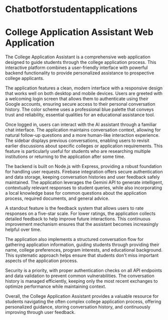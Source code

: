 # Chatbotforstudentapplications
# College Application Assistant Web Application

The College Application Assistant is a comprehensive web application designed to guide students through the college application process. This interactive platform combines a user-friendly interface with powerful backend functionality to provide personalized assistance to prospective college applicants.

The application features a clean, modern interface with a responsive design that works well on both desktop and mobile devices. Users are greeted with a welcoming login screen that allows them to authenticate using their Google accounts, ensuring secure access to their personal conversation history. The color scheme uses a professional blue palette that conveys trust and reliability, essential qualities for an educational assistance tool.

Once logged in, users can interact with the AI assistant through a familiar chat interface. The application maintains conversation context, allowing for natural follow-up questions and a more human-like interaction experience. The sidebar displays previous conversations, enabling users to revisit earlier discussions about specific colleges or application requirements. This feature is particularly useful for students who are researching multiple institutions or returning to the application after some time.

The backend is built on Node.js with Express, providing a robust foundation for handling user requests. Firebase integration offers secure authentication and data storage, keeping conversation histories and user feedback safely maintained. The application leverages the Gemini API to generate intelligent, contextually relevant responses to student queries, while also incorporating a local knowledge base for common questions about the application process, required documents, and general advice.

A standout feature is the feedback system that allows users to rate responses on a five-star scale. For lower ratings, the application collects detailed feedback to help improve future interactions. This continuous improvement mechanism ensures that the assistant becomes increasingly helpful over time.

The application also implements a structured conversation flow for gathering application information, guiding students through providing their name, college preferences, program interests, and educational background. This systematic approach helps ensure that students don't miss important aspects of the application process.

Security is a priority, with proper authentication checks on all API endpoints and data validation to prevent common vulnerabilities. The conversation history is managed efficiently, keeping only the most recent exchanges to optimize performance while maintaining context.

Overall, the College Application Assistant provides a valuable resource for students navigating the often complex college application process, offering personalized guidance, storing conversation history, and continuously improving through user feedback.
